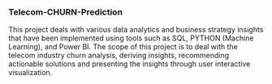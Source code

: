 ### Telecom-CHURN-Prediction

This project deals with various data analytics and business strategy insights that have been implemented using tools such as SQL, PYTHON (Machine Learning), and Power BI. 
The scope of this project is to deal with the telecom industry churn analysis, deriving insights, recommending actionable solutions and presenting the insights through user interactive visualization.
